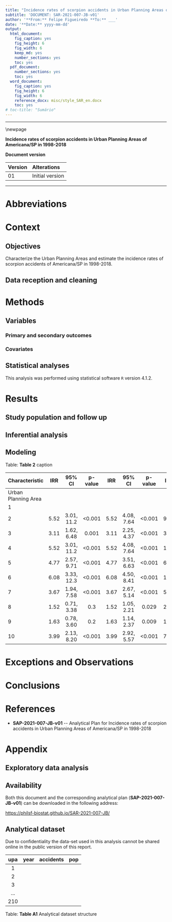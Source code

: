 ```yaml
---
title: "Incidence rates of scorpion accidents in Urban Planning Areas of Americana/SP in 1998-2018"
subtitle: 'DOCUMENT: SAR-2021-007-JB-v01'
author: '**From:** Felipe Figueiredo **To:** ___'
date: '**Date:** yyyy-mm-dd'
output:
  html_document:
    fig_caption: yes
    fig_height: 6
    fig_width: 6
    keep_md: yes
    number_sections: yes
    toc: yes
  pdf_document:
    number_sections: yes
    toc: yes
  word_document:
    fig_caption: yes
    fig_height: 6
    fig_width: 6
    reference_docx: misc/style_SAR_en.docx
    toc: yes
# toc-title: "Sumário"
---
```




---

\newpage

**Incidence rates of scorpion accidents in Urban Planning Areas of Americana/SP in 1998-2018**

**Document version**


|Version |Alterations     |
|:-------|:---------------|
|01      |Initial version |

---

# Abbreviations

# Context

## Objectives

Characterize the Urban Planning Areas and estimate the incidence rates of scorpion accidents of Americana/SP in 1998-2018.

## Data reception and cleaning

# Methods



## Variables

### Primary and secondary outcomes

### Covariates

## Statistical analyses

This analysis was performed using statistical software `R` version 4.1.2.

# Results

## Study population and follow up



## Inferential analysis



## Modeling


Table: **Table 2** caption

|**Characteristic**  | **IRR** | **95% CI** | **p-value** | **IRR** | **95% CI** | **p-value** | **IRR** | **95% CI** | **p-value** |
|:-------------------|:-------:|:----------:|:-----------:|:-------:|:----------:|:-----------:|:-------:|:----------:|:-----------:|
|Urban Planning Area |         |            |             |         |            |             |         |            |             |
|1                   |         |            |             |         |            |             |         |            |             |
|2                   |  5.52   | 3.01, 11.2 |   <0.001    |  5.52   | 4.08, 7.64 |   <0.001    |  9.94   | 4.94, 20.1 |   <0.001    |
|3                   |  3.11   | 1.62, 6.48 |    0.001    |  3.11   | 2.25, 4.37 |   <0.001    |  3.65   | 2.53, 5.34 |   <0.001    |
|4                   |  5.52   | 3.01, 11.2 |   <0.001    |  5.52   | 4.08, 7.64 |   <0.001    |  10.4   | 4.95, 22.0 |   <0.001    |
|5                   |  4.77   | 2.57, 9.71 |   <0.001    |  4.77   | 3.51, 6.63 |   <0.001    |  6.85   | 4.17, 11.4 |   <0.001    |
|6                   |  6.08   | 3.33, 12.3 |   <0.001    |  6.08   | 4.50, 8.41 |   <0.001    |  13.6   | 5.46, 34.3 |   <0.001    |
|7                   |  3.67   | 1.94, 7.58 |   <0.001    |  3.67   | 2.67, 5.14 |   <0.001    |  5.00   | 3.16, 8.00 |   <0.001    |
|8                   |  1.52   | 0.71, 3.38 |     0.3     |  1.52   | 1.05, 2.21 |    0.029    |  2.21   | 1.28, 3.82 |    0.005    |
|9                   |  1.63   | 0.78, 3.60 |     0.2     |  1.63   | 1.14, 2.37 |    0.009    |  1.98   | 1.31, 3.03 |    0.002    |
|10                  |  3.99   | 2.13, 8.20 |   <0.001    |  3.99   | 2.92, 5.57 |   <0.001    |  7.74   | 3.57, 16.9 |   <0.001    |


# Exceptions and Observations

# Conclusions

# References

- **SAP-2021-007-JB-v01** -- Analytical Plan for Incidence rates of scorpion accidents in Urban Planning Areas of Americana/SP in 1998-2018
<!-- - Cohen, J. (1988). Statistical power analysis for the behavioral sciences (2nd Ed.). New York: Routledge. -->

# Appendix

## Exploratory data analysis



## Availability

Both this document and the corresponding analytical plan (**SAP-2021-007-JB-v01**) can be downloaded in the following address:

<!-- This document can be downloaded in the following address: -->

<https://philsf-biostat.github.io/SAR-2021-007-JB/>

<!-- The client has requested that this analysis be kept confidential. -->
<!-- Both this document and the corresponding analytical plan (**SAP-2021-007-JB-v01**) are therefore not published online and only the title and year of the analysis will be included in the consultant's Portfolio. -->
<!-- The portfolio is available at: -->

<!-- <https://philsf-biostat.github.io/> -->

## Analytical dataset

Due to confidentiality the data-set used in this analysis cannot be shared online in the public version of this report.


| upa | year | accidents | pop |
|:---:|:----:|:---------:|:---:|
|  1  |      |           |     |
|  2  |      |           |     |
|  3  |      |           |     |
| ... |      |           |     |
| 210 |      |           |     |

Table: **Table A1** Analytical dataset structure
